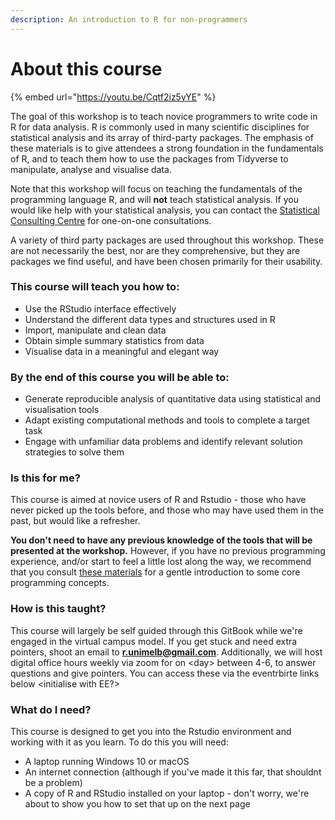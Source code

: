 ```yaml
---
description: An introduction to R for non-programmers
---
```


# About this course

{% embed url="https://youtu.be/Cqtf2iz5yYE" %}

The goal of this workshop is to teach novice programmers to write code in R for data analysis. R is commonly used in many scientific disciplines for statistical analysis and its array of third-party packages. The emphasis of these materials is to give attendees a strong foundation in the fundamentals of R, and to teach them how to use the packages from Tidyverse to manipulate, analyse and visualise data.

Note that this workshop will focus on teaching the fundamentals of the programming language R, and will **not** teach statistical analysis. If you would like help with your statistical analysis, you can contact the [Statistical Consulting Centre](http://www.scc.ms.unimelb.edu.au/) for one-on-one consultations.

A variety of third party packages are used throughout this workshop. These are not necessarily the best, nor are they comprehensive, but they are packages we find useful, and have been chosen primarily for their usability.

### This course will teach you how to:

* Use the RStudio interface effectively
* Understand the different data types and structures used in R
* Import, manipulate and clean data
* Obtain simple summary statistics from data
* Visualise data in a meaningful and elegant way

###  By the end of this course you will be able to:

* Generate reproducible analysis of quantitative data using statistical and visualisation tools
* Adapt existing computational methods and tools to complete a target task
* Engage with unfamiliar data problems and identify relevant solution strategies to solve them

### **Is this for me?**

This course is aimed at novice users of R and Rstudio - those who have never picked up the tools before, and those who may have used them in the past, but would like a refresher.

 **You don't need to have any previous knowledge of the tools that will be presented at the workshop.** However, if you have no previous programming experience, and/or start to feel a little lost along the way, we recommend that you consult [these materials](https://nikkirubinstein.gitbooks.io/resguides-introductory-programming-concepts/content/content/welcome-to-coding.html) for a gentle introduction to some core programming concepts.

### How is this taught?

This course will largely be self guided through this GitBook while we're engaged in the virtual campus model. If you get stuck and need extra pointers, shoot an email to **r.unimelb@gmail.com**. Additionally, we will host digital office hours weekly via zoom for on &lt;day&gt; between 4-6, to answer questions and give pointers. You can access these via the eventrbirte links below &lt;initialise with EE?&gt;

### What do I need?

This course is designed to get you into the Rstudio environment and working with it as you learn. To do this you will need:

* A laptop running Windows 10 or macOS
* An internet connection \(although if you've made it this far, that shouldnt be a problem\)
* A copy of R and RStudio installed on your laptop - don't worry, we're about to show you how to set that up on the next page

